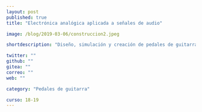 ```yaml
---
layout: post
published: true
title: "Electrónica analógica aplicada a señales de audio"

image: /blog/2019-03-06/construccion2.jpeg

shortdescription: "Diseño, simulación y creación de pedales de guitarra"

twitter: ""
github: ""
gitea: ""
correo: ""
web: ""

category: "Pedales de guitarra"

curso: 18-19
---
```

